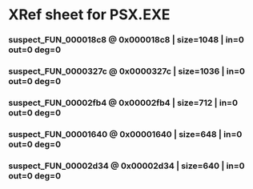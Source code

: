 # XRef sheet for PSX.EXE

### suspect_FUN_000018c8 @ 0x000018c8 | size=1048 | in=0 out=0 deg=0

### suspect_FUN_0000327c @ 0x0000327c | size=1036 | in=0 out=0 deg=0

### suspect_FUN_00002fb4 @ 0x00002fb4 | size=712 | in=0 out=0 deg=0

### suspect_FUN_00001640 @ 0x00001640 | size=648 | in=0 out=0 deg=0

### suspect_FUN_00002d34 @ 0x00002d34 | size=640 | in=0 out=0 deg=0


